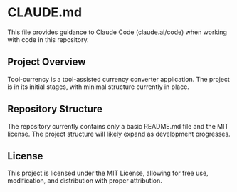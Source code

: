 # CLAUDE.md

This file provides guidance to Claude Code (claude.ai/code) when working with code in this repository.

## Project Overview

Tool-currency is a tool-assisted currency converter application. The project is in its initial stages, with minimal structure currently in place.

## Repository Structure

The repository currently contains only a basic README.md file and the MIT license. The project structure will likely expand as development progresses.

## License

This project is licensed under the MIT License, allowing for free use, modification, and distribution with proper attribution.